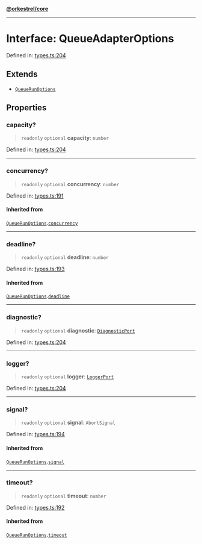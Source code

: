 [**@orkestrel/core**](../index.md)

***

# Interface: QueueAdapterOptions

Defined in: [types.ts:204](https://github.com/orkestrel/core/blob/240d6e1612057b96fd3fc03e1415fe3917a0f212/src/types.ts#L204)

## Extends

- [`QueueRunOptions`](QueueRunOptions.md)

## Properties

### capacity?

> `readonly` `optional` **capacity**: `number`

Defined in: [types.ts:204](https://github.com/orkestrel/core/blob/240d6e1612057b96fd3fc03e1415fe3917a0f212/src/types.ts#L204)

***

### concurrency?

> `readonly` `optional` **concurrency**: `number`

Defined in: [types.ts:191](https://github.com/orkestrel/core/blob/240d6e1612057b96fd3fc03e1415fe3917a0f212/src/types.ts#L191)

#### Inherited from

[`QueueRunOptions`](QueueRunOptions.md).[`concurrency`](QueueRunOptions.md#concurrency)

***

### deadline?

> `readonly` `optional` **deadline**: `number`

Defined in: [types.ts:193](https://github.com/orkestrel/core/blob/240d6e1612057b96fd3fc03e1415fe3917a0f212/src/types.ts#L193)

#### Inherited from

[`QueueRunOptions`](QueueRunOptions.md).[`deadline`](QueueRunOptions.md#deadline)

***

### diagnostic?

> `readonly` `optional` **diagnostic**: [`DiagnosticPort`](DiagnosticPort.md)

Defined in: [types.ts:204](https://github.com/orkestrel/core/blob/240d6e1612057b96fd3fc03e1415fe3917a0f212/src/types.ts#L204)

***

### logger?

> `readonly` `optional` **logger**: [`LoggerPort`](LoggerPort.md)

Defined in: [types.ts:204](https://github.com/orkestrel/core/blob/240d6e1612057b96fd3fc03e1415fe3917a0f212/src/types.ts#L204)

***

### signal?

> `readonly` `optional` **signal**: `AbortSignal`

Defined in: [types.ts:194](https://github.com/orkestrel/core/blob/240d6e1612057b96fd3fc03e1415fe3917a0f212/src/types.ts#L194)

#### Inherited from

[`QueueRunOptions`](QueueRunOptions.md).[`signal`](QueueRunOptions.md#signal)

***

### timeout?

> `readonly` `optional` **timeout**: `number`

Defined in: [types.ts:192](https://github.com/orkestrel/core/blob/240d6e1612057b96fd3fc03e1415fe3917a0f212/src/types.ts#L192)

#### Inherited from

[`QueueRunOptions`](QueueRunOptions.md).[`timeout`](QueueRunOptions.md#timeout)
